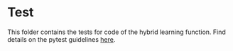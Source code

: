 # Test

This folder contains the tests for code of the hybrid learning function.
Find details on the pytest guidelines [here](https://docs.pytest.org/en/latest/index.html).


